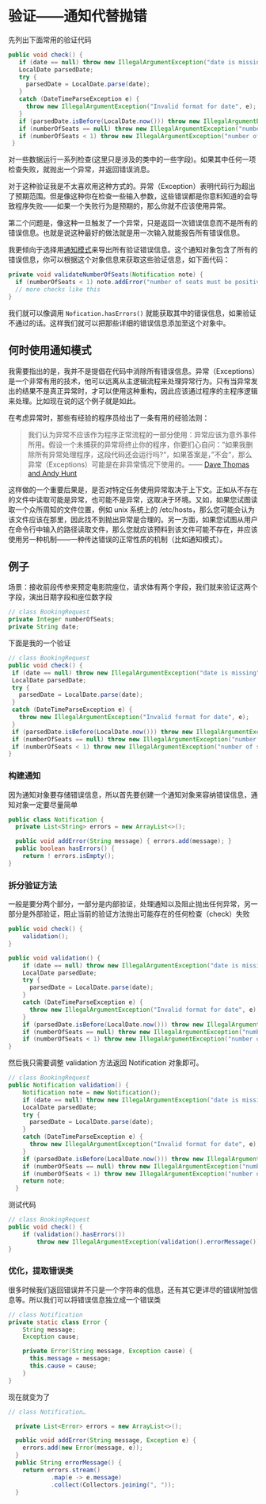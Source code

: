 # 验证——通知代替抛错

先列出下面常用的验证代码

```java
public void check() {
   if (date == null) throw new IllegalArgumentException("date is missing");
   LocalDate parsedDate;
   try {
     parsedDate = LocalDate.parse(date);
   }
   catch (DateTimeParseException e) {
     throw new IllegalArgumentException("Invalid format for date", e);
   }
   if (parsedDate.isBefore(LocalDate.now())) throw new IllegalArgumentException("date cannot be before today");
   if (numberOfSeats == null) throw new IllegalArgumentException("number of seats cannot be null");
   if (numberOfSeats < 1) throw new IllegalArgumentException("number of seats must be positive");
 }
```

对一些数据运行一系列检查(这里只是涉及的类中的一些字段)。如果其中任何一项检查失败，就抛出一个异常，并返回错误消息。

对于这种验证我是不太喜欢用这种方式的。异常（Exception）表明代码行为超出了预期范围。但是像这种你在检查一些输入参数，这些错误都是你意料知道的会导致程序失败——如果一个失败行为是预期的，那么你就不应该使用异常。

第二个问题是，像这种一旦触发了一个异常，只是返回一次错误信息而不是所有的错误信息。也就是说这种最好的做法就是用一次输入就能报告所有错误信息。

我更倾向于选择用[通知模式](https://github.com/MarsonShine/Books/tree/master/DesignPattern/DesignPatternCore/Observer)来导出所有验证错误信息。这个通知对象包含了所有的错误信息，你可以根据这个对象信息来获取这些验证信息，如下面代码：

```java
private void validateNumberOfSeats(Notification note) {
  if (numberOfSeats < 1) note.addError("number of seats must be positive");
  // more checks like this
}
```

我们就可以像调用 `Nofication.hasErrors()` 就能获取其中的错误信息，如果验证不通过的话。这样我们就可以把那些详细的错误信息添加至这个对象中。

## 何时使用通知模式

我需要指出的是，我并不是提倡在代码中消除所有错误信息。异常（Exceptions）是一个非常有用的技术，他可以远离从主逻辑流程来处理异常行为。只有当异常发出的结果不是真正异常时，才可以使用这种重构，因此应该通过程序的主程序逻辑来处理。比如现在说的这个例子就是如此。

在考虑异常时，那些有经验的程序员给出了一条有用的经验法则：

> 我们认为异常不应该作为程序正常流程的一部分使用：异常应该为意外事件所用。假设一个未捕获的异常将终止你的程序，你要扪心自问：”如果我删除所有异常处理程序，这段代码还会运行吗?“，如果答案是，”不会“，那么异常（Exceptions）可能是在非异常情况下使用的。—— [Dave Thomas and Andy Hunt](https://www.amazon.com/gp/product/020161622X?ie=UTF8&tag=martinfowlerc-20&linkCode=as2&camp=1789&creative=9325&creativeASIN=020161622X)

这样做的一个重要后果是，是否对特定任务使用异常取决于上下文。正如从不存在的文件中读取可能是异常，也可能不是异常，这取决于环境。又如，如果您试图读取一个众所周知的文件位置，例如 unix 系统上的 /etc/hosts，那么您可能会认为该文件应该在那里，因此找不到抛出异常是合理的。另一方面，如果您试图从用户在命令行中输入的路径读取文件，那么您就应该预料到该文件可能不存在，并应该使用另一种机制——一种传达错误的正常性质的机制（比如通知模式）。

## 例子

场景：接收前段传参来预定电影院座位，请求体有两个字段，我们就来验证这两个字段，演出日期字段和座位数字段

```java
// class BookingRequest
private Integer numberOfSeats; 
private String date;
```

下面是我的一个验证

```java
// class BookingRequest
public void check() {
 if (date == null) throw new IllegalArgumentException("date is missing");
 LocalDate parsedDate;
 try {
   parsedDate = LocalDate.parse(date);
 }
 catch (DateTimeParseException e) {
   throw new IllegalArgumentException("Invalid format for date", e);
 }
 if (parsedDate.isBefore(LocalDate.now())) throw new IllegalArgumentException("date cannot be before today");
 if (numberOfSeats == null) throw new IllegalArgumentException("number of seats cannot be null");
 if (numberOfSeats < 1) throw new IllegalArgumentException("number of seats must be positive");
}
```

### 构建通知

因为通知对象要存储错误信息，所以首先要创建一个通知对象来容纳错误信息，通知对象一定要尽量简单

```java
public class Notification {
  private List<String> errors = new ArrayList<>();

  public void addError(String message) { errors.add(message); }
  public boolean hasErrors() {
    return ! errors.isEmpty();
}
```

### 拆分验证方法

一般是要分两个部分，一部分是内部验证，处理通知以及阻止抛出任何异常，另一部分是外部验证，阻止当前的验证方法抛出可能存在的任何检查（check）失败

```java
public void check() {
    validation();
}

public void validation() {
    if (date == null) throw new IllegalArgumentException("date is missing");
    LocalDate parsedDate;
    try {
      parsedDate = LocalDate.parse(date);
    }
    catch (DateTimeParseException e) {
      throw new IllegalArgumentException("Invalid format for date", e);
    }
    if (parsedDate.isBefore(LocalDate.now())) throw new IllegalArgumentException("date cannot be before today");
    if (numberOfSeats == null) throw new IllegalArgumentException("number of seats cannot be null");
    if (numberOfSeats < 1) throw new IllegalArgumentException("number of seats must be positive");
}
```

然后我只需要调整 validation 方法返回 Notification 对象即可。

```java
// class BookingRequest
public Notification validation() {
    Notification note = new Notification();
    if (date == null) throw new IllegalArgumentException("date is missing");
    LocalDate parsedDate;
    try {
      parsedDate = LocalDate.parse(date);
    }
    catch (DateTimeParseException e) {
      throw new IllegalArgumentException("Invalid format for date", e);
    }
    if (parsedDate.isBefore(LocalDate.now())) throw new IllegalArgumentException("date cannot be before today");
    if (numberOfSeats == null) throw new IllegalArgumentException("number of seats cannot be null");
    if (numberOfSeats < 1) throw new IllegalArgumentException("number of seats must be positive");
    return note;
  }
```

测试代码

```java
// class BookingRequest
public void check() {
	if (validation().hasErrors()) 
  		throw new IllegalArgumentException(validation().errorMessage());
}
```

### 优化，提取错误类

很多时候我们返回错误并不只是一个字符串的信息，还有其它更详尽的错误附加信息等。所以我们可以将错误信息独立成一个错误类

```java
// class Notification
private static class Error {
    String message;
    Exception cause;

    private Error(String message, Exception cause) {
      this.message = message;
      this.cause = cause;
    }
}
```

现在就变为了

```java
// class Notification…

  private List<Error> errors = new ArrayList<>();

  public void addError(String message, Exception e) {
    errors.add(new Error(message, e));
  }
  public String errorMessage() {
    return errors.stream()
            .map(e -> e.message)
            .collect(Collectors.joining(", "));
  }

```

